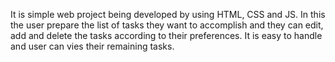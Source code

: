 It is simple web project being developed by using HTML, CSS and JS. In this the user prepare the list of tasks they want to accomplish and they can edit, add and delete the tasks according to their preferences. It is easy to handle and user can vies their remaining tasks.
